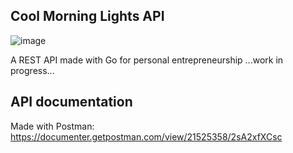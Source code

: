 ## Cool Morning Lights API

![image](https://github.com/thegera4/cool-morning-lights-api/assets/84020433/be791a47-7526-4492-8939-ab4524c198ae)

A REST API made with Go for personal entrepreneurship ...work in progress...

## API documentation

Made with Postman: https://documenter.getpostman.com/view/21525358/2sA2xfXCsc
